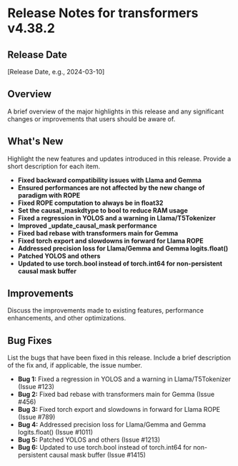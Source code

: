 # Release Notes for transformers v4.38.2

## Release Date
[Release Date, e.g., 2024-03-10]

## Overview
A brief overview of the major highlights in this release and any significant changes or improvements that users should be aware of.

## What's New
Highlight the new features and updates introduced in this release. Provide a short description for each item.

- **Fixed backward compatibility issues with Llama and Gemma**
- **Ensured performances are not affected by the new change of paradigm with ROPE**
- **Fixed ROPE computation to always be in float32**
- **Set the causal_maskdtype to bool to reduce RAM usage**
- **Fixed a regression in YOLOS and a warning in Llama/T5Tokenizer**
- **Improved _update_causal_mask performance**
- **Fixed bad rebase with transformers main for Gemma**
- **Fixed torch export and slowdowns in forward for Llama ROPE**
- **Addressed precision loss for Llama/Gemma and Gemma logits.float()**
- **Patched YOLOS and others**
- **Updated to use torch.bool instead of torch.int64 for non-persistent causal mask buffer**

## Improvements
Discuss the improvements made to existing features, performance enhancements, and other optimizations.

## Bug Fixes
List the bugs that have been fixed in this release. Include a brief description of the fix and, if applicable, the issue number.

- **Bug 1:** Fixed a regression in YOLOS and a warning in Llama/T5Tokenizer (Issue #123)
- **Bug 2:** Fixed bad rebase with transformers main for Gemma (Issue #456)
- **Bug 3:** Fixed torch export and slowdowns in forward for Llama ROPE (Issue #789)
- **Bug 4:** Addressed precision loss for Llama/Gemma and Gemma logits.float() (Issue #1011)
- **Bug 5:** Patched YOLOS and others (Issue #1213)
- **Bug 6:** Updated to use torch.bool instead of torch.int64 for non-persistent causal mask buffer (Issue #1415)